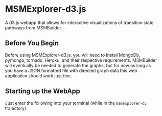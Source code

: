 MSMExplorer-d3.js
=================

A d3.js webapp that allows for interactive visualizations of transition state pathways from MSMBuilder.

Before You Begin
----------------
Before using MSMExplorer-d3.js, you will need to install MongoDb, pymongo, tornado, Heroku, and their respective requirements. MSMBuilder will eventually be needed to generate the graphs, but for now as long as you have a JSON formatted file with directed graph data this web application should work just fine.


Starting up the WebApp
----------------
Just enter the following into your terminal (while in the ``msmexplorer-d3`` trajectory)
